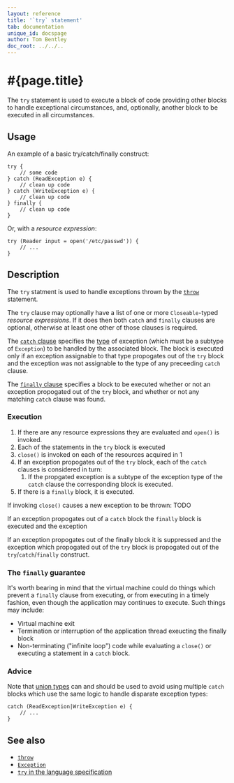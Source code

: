 ```yaml
---
layout: reference
title: '`try` statement'
tab: documentation
unique_id: docspage
author: Tom Bentley
doc_root: ../../..
---
```


# #{page.title}

The `try` statement is used to execute a block of code providing other 
blocks to handle exceptional circumstances, and, optionally, another block
to be executed in all circumstances.

## Usage 

An example of a basic try/catch/finally construct:

<!-- check:none -->
    try {
        // some code
    } catch (ReadException e) {
        // clean up code
    } catch (WriteException e) {
        // clean up code
    } finally {
        // clean up code
    }
    
Or, with a *resource expression*:

    try (Reader input = open('/etc/passwd')) {
        // ...
    }

## Description

The `try` statment is used to handle exceptions thrown by the 
[`throw`](../throw) statement.

The `try` clause may optionally have a list of one or more `Closeable`-typed 
*resource expressions*. If it does then both `catch` and `finally` clauses 
are optional, otherwise at least one other of those clauses is required.

The [`catch` clause](../catch) specifies the [type](../../structure/type) 
of exception (which must be a subtype of `Exception`) to be handled 
by the associated block. The block is executed only if an exception 
assignable to that type propogates out of the `try` block and the exception 
was not assignable to the type of any preceeding `catch` clause.

The [`finally` clause](../finally) specifies a block to be executed whether or not 
an exception propogated out of the `try` block, and whether or not any matching 
`catch` clause was found.

### Execution

1. If there are any resource expressions they are evaluated and `open()` is invoked.
2. Each of the statements in the `try` block is executed
3. `close()` is invoked on each of the resources acquired in 1
4. If an exception propogates out of the `try` block, each of the
   `catch` clauses is considered in turn:
    1. If the propgated exception is a subtype of the exception type of 
        the `catch` clause the corresponding block is executed.
5. If there is a `finally` block, it is executed. 

If invoking `close()` causes a new exception to be thrown: TODO

If an exception propogates out of a `catch` block the `finally` block is executed and the exception

If an exception propogates out of the finally block it is suppressed and the exception which 
propogated out of the `try` block is propogated out of the `try`/`catch`/`finally` construct. 

### The `finally` guarantee

It's worth bearing in mind that the virtual machine could do things
which prevent a `finally` clause from executing, or from executing 
in a timely fashion, even though the application may continues to 
execute. Such things may include:

* Virtual machine exit
* Termination or interruption of the application thread exeucting the 
  finally block
* Non-terminating ("infinite loop") code while evaluating a `close()` or 
  executing a statement in a `catch` block.

### Advice

Note that [union types](../../structure/type#union_types) can 
and should be used to avoid using multiple `catch` blocks which use the 
same logic to handle disparate exception types:

    catch (ReadException|WriteException e) {
        // ...
    }

## See also

* [`throw`](../throw)
* [`Exception`](#{site.urls.apidoc_current}/interface_Exception.html)
* [`try` in the language specification](#{page.doc_root}/#{site.urls.spec_relative}#trycatchfinally)

